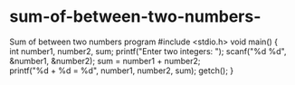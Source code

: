 # sum-of-between-two-numbers-
Sum of between two numbers program
#include <stdio.h>
void  main()
{    
    int number1, number2, sum;
    printf("Enter two integers: ");
    scanf("%d %d", &number1, &number2);
    sum = number1 + number2;      
    printf("%d + %d = %d", number1, number2, sum);
    getch();
}
